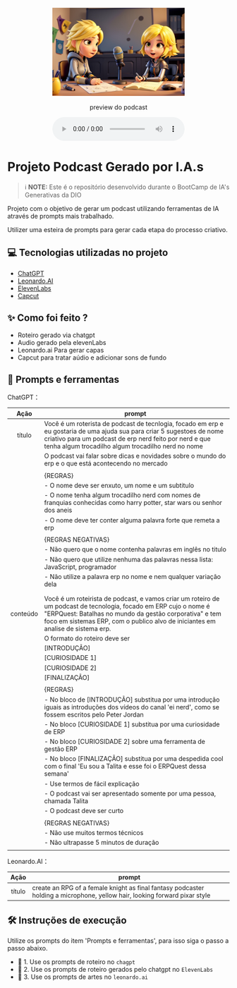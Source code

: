 <p align="center">
<img 
    src="./assets/image.jpg"
    width="300"
/>
</p>

<p align="center">
    preview do podcast
</p>

<div align="center">
    <audio src="output/podcast_editado.MP3" controls title="Podcast editado"></audio>
</div>

# Projeto Podcast Gerado por I.A.s


 > ℹ️ **NOTE:** Este é o repositório desenvolvido durante o BootCamp de IA's Generativas da DIO

Projeto com o objetivo de gerar um podcast utilizando ferramentas de IA através de prompts mais trabalhado.

Utilizer uma esteira de prompts para gerar cada etapa do processo criativo.

## 💻 Tecnologias utilizadas no projeto

- [ChatGPT](https://chat.openai.com/) 
- [Leonardo.AI](https://leonardo.ai/)
- [ElevenLabs](https://beta.elevenlabs.io/)
- [Capcut](https://www.capcut.com/pt-br/)

## ✨ Como foi feito ?

- Roteiro gerado via chatgpt
- Audio gerado pela elevenLabs
- Leonardo.ai Para gerar capas
- Capcut para tratar aúdio e adicionar sons de fundo

## 📄 Prompts e ferramentas

ChatGPT：

|   Ação   | prompt                                                                                                                                                                                                                                                                         |
| :------: | ------------------------------------------------------------------------------------------------------------------------------------------------------------------------------------------------------------------------------------------------------------------------------ |
|  título  | Você é um roterista de podcast de tecnlogia, focado em erp e eu gostaria de uma ajuda sua para criar 5 sugestoes de nome criativo para um podcast de erp nerd feito por nerd e que tenha algum trocadilho algum trocadilho nerd no nome			
|           | O podcast vai falar sobre dicas e novidades sobre o mundo do erp e o que está acontecendo no mercado 																																											|		
|		   | 																																																																				|
|		   | {REGRAS} 																																																																		|
|		   | - O nome deve ser enxuto, um nome e um subtitulo 																																																								|
|		   | - O nome tenha algum trocadilho nerd com nomes de franquias conhecidas como harry potter, star wars ou senhor dos aneis 																																						|
|		   | - O nome deve ter conter alguma palavra forte que remeta a erp 																																																				|
|		   | 																																																																				|
|		   | {REGRAS NEGATIVAS}																																										 																						|
|		   | - Não quero que o nome contenha palavras em inglês no titulo																																				 																	|
|		   | - Não quero que utilize nenhuma das palavras nessa lista: JavaScript, programador								 																																								|
|		   | - Não utilize a palavra erp no nome e nem qualquer variação dela																				 																																|
|   |                  |
|   |                  |
| conteúdo | Você é um roteirista de podcast, e vamos criar um roteiro de um podcast de tecnologia, focado em ERP cujo o nome é "ERPQuest: Batalhas no mundo da gestão corporativa" e tem foco em sistemas ERP, com o publico alvo de iniciantes em analise de sistema erp.					|
|		   | O formato do roteiro deve ser																																																													|
|		   | [INTRODUÇÃO]																																																																	|
|		   | [CURIOSIDADE 1]																																																																|
|		   | [CURIOSIDADE 2]																																																																|
|		   | [FINALIZAÇÃO]																																																																	|
|		   | 																																																																				|
|		   | {REGRAS}																																																																		|
|		   | - No bloco de [INTRODUÇÃO] substitua por uma introdução iguais as introduções dos vídeos do canal 'ei nerd', como se fossem escritos pelo Peter Jordan																															|
|		   | - No bloco [CURIOSIDADE 1] substitua por uma curiosidade de ERP																																																				|
|		   | - No bloco [CURIOSIDADE 2] sobre uma ferramenta de gestão ERP																																																				    |
|		   | - No bloco [FINALIZAÇÃO] substitua por uma despedida cool com o final 'Eu sou a Talita e esse foi o ERPQuest dessa semana'																																						|
|		   | - Use termos de fácil explicação																																																												|
|		   | - O podcast vai ser apresentado somente por uma pessoa, chamada Talita																																																			|
|		   | - O podcast deve ser curto																																																														|
|		   | 																																																																				|
|		   | {REGRAS NEGATIVAS}																																																																|
|		   | - Não use muitos termos técnicos																																																												|
|		   | - Não ultrapasse 5 minutos de duração 																																																											|
|  |  |




Leonardo.AI：

|   Ação   | prompt                                                                                                                                                                                                                                                                         |
| :------: | ------------------------------------------------------------------------------------------------------------------------------------------------------------------------------------------------------------------------------------------------------------------------------ |
|  título  | create an RPG of a female knight as final fantasy podcaster holding a microphone, yellow hair, looking forward pixar style																														



## 🛠️ Instruções de execução

Utilize os prompts do item 'Prompts e ferramentas', para isso siga o passo a passo abaixo.

- 🤖 1. Use os prompts de roteiro no `chagpt`
- 🤖 2. Use os prompts de roteiro gerados pelo chatgpt no  `ElevenLabs`
- 🤖 3. Use os prompts de artes no `leonardo.ai`






